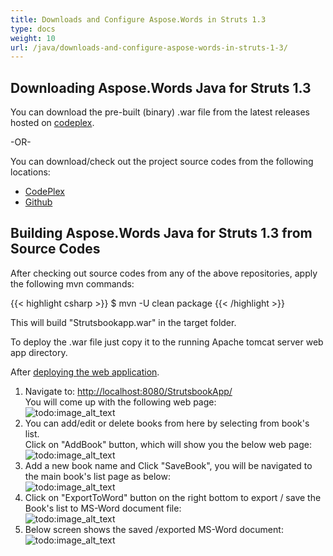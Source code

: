 ```yaml
---
title: Downloads and Configure Aspose.Words in Struts 1.3
type: docs
weight: 10
url: /java/downloads-and-configure-aspose-words-in-struts-1-3/
---
```


## Downloading Aspose.Words Java for Struts 1.3

You can download the pre-built (binary) .war file from the latest releases hosted on [codeplex](http://aspose-wordsforstruts.codeplex.com/releases/view/615997).

-OR-

You can download/check out the project source codes from the following locations:

- [CodePlex](https://aspose-wordsforstruts.codeplex.com)
- [Github](https://github.com/aspose-words/Aspose.Words-for-Java/tree/master/Plugins/Aspose_Words_for_Struts)

## Building Aspose.Words Java for Struts 1.3 from Source Codes

After checking out source codes from any of the above repositories, apply the following mvn commands:

{{< highlight csharp >}}
$ mvn -U clean package 
{{< /highlight >}}

This will build "Strutsbookapp.war" in the target folder.

To deploy the .war file just copy it to the running Apache tomcat server web app directory.

After [deploying the web application](/words/java/installation/).

1. Navigate to: <http://localhost:8080/StrutsbookApp/><br>
   You will come up with the following web page:<br>
![todo:image_alt_text](http://i.imgur.com/06vsMoh.jpg)
1. You can add/edit or delete books from here by selecting from book's list.<br>
   Click on "AddBook" button, which will show you the below web page:<br>
![todo:image_alt_text](http://i.imgur.com/147iCaY.jpg)
1. Add a new book name and Click "SaveBook", you will be navigated to the main book's list page as below:<br>
![todo:image_alt_text](http://i.imgur.com/F9khPht.jpg)
1. Click on "ExportToWord" button on the right bottom to export / save the Book's list to MS-Word document file:<br>
![todo:image_alt_text](http://i.imgur.com/zvPhfFu.jpg)
1. Below screen shows the saved /exported MS-Word document:<br>
![todo:image_alt_text](http://i.imgur.com/NC6UgFu.jpg)
